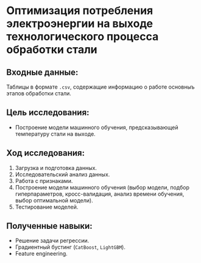 # Оптимизация потребления электроэнергии на выходе технологического процесса обработки стали

## Входные данные:

Таблицы в формате `.csv`, содержащие информацию о работе основныъ этапов обработки стали.

## Цель исследования:

* Построение модели машинного обучения, предсказывающей температуру стали на выходе.

## Ход исследования:

1. Загрузка и подготовка данных.
2. Исследовательский анализ данных.
3. Работа с признаками.
4. Построение модели машинного обучения (выбор модели, подбор гиперпараметров, кросс-валидация, анализ времени обучения, выбор оптимальной модели).
5. Тестирование моделей.

## Полученные навыки:

* Решение задачи регрессии.
* Градиентный бустинг (`CatBoost`, `LightGBM`).
* Feature engineering.

